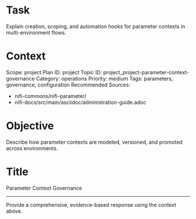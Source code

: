 # Task
Explain creation, scoping, and automation hooks for parameter contexts in multi-environment flows.

# Context
Scope: project
Plan ID: project
Topic ID: project_project-parameter-context-governance
Category: operations
Priority: medium
Tags: parameters, governance, configuration
Recommended Sources:
- nifi-commons/nifi-parameter/
- nifi-docs/src/main/asciidoc/administration-guide.adoc

# Objective
Describe how parameter contexts are modeled, versioned, and promoted across environments.

# Title
Parameter Context Governance

---
Provide a comprehensive, evidence-based response using the context above.
